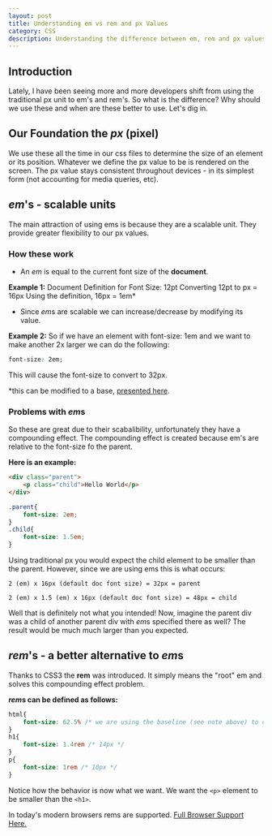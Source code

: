 ```yaml
---
layout: post
title: Understanding em vs rem and px Values
category: CSS
description: Understanding the difference between em, rem and px values. How to use em and rem, translating to pixel values, advantages and when to use em or rem.
---
```


## Introduction
Lately, I have been seeing more and more developers shift from using the traditional px unit to em's and rem's. So what is the difference? Why should we use these and when are these better to use. Let's dig in. 

## Our Foundation the *px* (pixel)
We use these all the time in our css files to determine the size of an element or its position. Whatever we define the px value to be is rendered on the screen. The px value stays consistent throughout devices - in its simplest form (not accounting for media queries, etc).

## *em*'s - scalable units
The main attraction of using ems is because they are a scalable unit. They provide greater flexibility to our px values. 

### How these work

- An *em* is equal to the current font size of the <strong>document</strong>. 

<strong>Example 1:</strong>
Document Definition for Font Size: 12pt
Converting 12pt to px = 16px
Using the definition, 16px = 1em* 

- Since *em*s are scalable we can increase/decrease by modifying its value.

<strong>Example 2:</strong>
So if we have an element with font-size: 1em and we want to make another 2x larger we can do the following:

```css
font-size: 2em;
```
This will cause the font-size to convert to 32px.

<span class="footnote">*this can be modified to a base, [presented here](http://clagnut.com/blog/348/).</span>


### Problems with *em*s

So these are great due to their scabalibility, unfortunately they have a compounding effect.
The compounding effect is created because em's are relative to the font-size fo the parent.

<strong>Here is an example:</strong>

```html
<div class="parent">
	<p class="child">Hello World</p>
</div>
```

```css
.parent{
	font-size: 2em;
}
.child{
	font-size: 1.5em;
}
```

Using traditional px you would expect the child element to be smaller than the parent. However, since we are using ems this is what occurs:

```
2 (em) x 16px (default doc font size) = 32px = parent

2 (em) x 1.5 (em) x 16px (default doc font size) = 48px = child
```

Well that is definitely not what you intended! Now, imagine the parent div was a child of another parent div with *em*s specified there as well? The result would be much much larger than you expected.

## *rem*'s -  a better alternative to *em*s
Thanks to CSS3 the <strong>rem</strong> was introduced. It simply means the "root" em and solves this compounding effect problem.

<strong>*rem*s can be defined as follows:</strong>

```css
html{
	font-size: 62.5% /* we are using the baseline (see note above) to convert 16px to 10px */
}
h1{
	font-size: 1.4rem /* 14px */
}
p{
	font-size: 1rem /* 10px */
}
```

Notice how the behavior is now what we want. We want the `<p>` element to be smaller than the `<h1>`. 

In today's modern browsers rems are supported. [Full Browser Support Here.](http://caniuse.com/#feat=rem) 


 